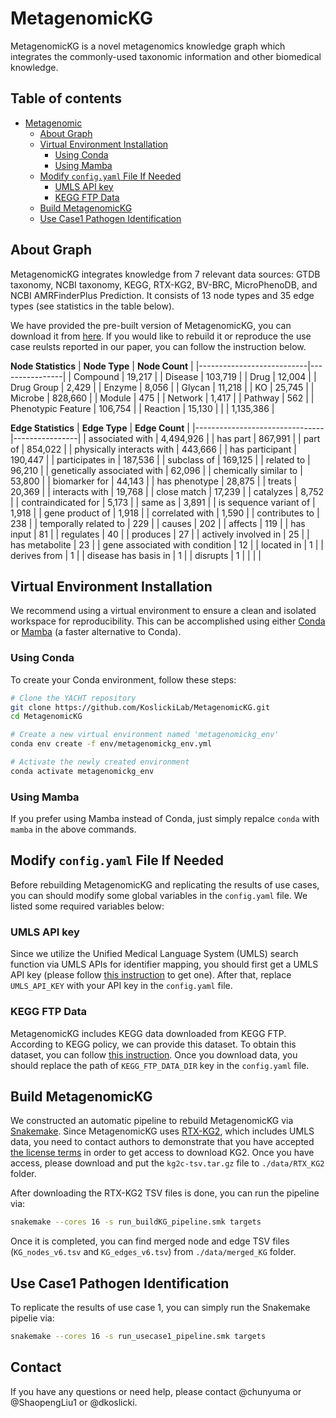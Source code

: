 # MetagenomicKG
MetagenomicKG is a novel metagenomics knowledge graph which integrates the commonly-used taxonomic information and other biomedical knowledge.

## Table of contents

- [Metagenomic](#metagenomickg)
  * [About Graph](#about-graph)
  * [Virtual Environment Installation](#virtual-environment-installation)
    + [Using Conda](#using-conda)
    + [Using Mamba](#using-mamba)
  * [Modify `config.yaml` File If Needed ](#modify-configyaml-file-if-needed)
    + [UMLS API key](#umls-api-key)
    + [KEGG FTP Data](#kegg-ftp-data)
  * [Build MetagenomicKG](#build-metagenomickg)
  * [Use Case1 Pathogen Identification](#use-case1-pathogen-identification)
  
## About Graph
MetagenomicKG integrates knowledge from 7 relevant data sources: GTDB taxonomy, NCBI taxonomy, KEGG, RTX-KG2, BV-BRC, MicroPhenoDB, and NCBI AMRFinderPlus Prediction. It consists of 13 node types and 35 edge types (see statistics in the table below).

We have provided the pre-built version of MetagenomicKG, you can download it from [here](). If you would like to rebuild it or reproduce the use case reulsts reported in our paper, you can follow the instruction below.

__Node Statistics__
| **Node Type**             | **Node Count** |
|---------------------------|----------------|
|          Compound         |      19,217    |
|           Disease         |     103,719    |
|            Drug           |      12,004    |
|         Drug Group        |      2,429     |
|           Enzyme          |      8,056     |
|           Glycan          |      11,218    |
|             KO            |      25,745    |
|           Microbe         |     828,660    |
|           Module          |       475      |
|           Network         |      1,417     |
|           Pathway         |       562      |
|     Phenotypic Feature    |     106,754    |
|          Reaction         |      15,130    |
|                           | 1,135,386      |


__Edge Statistics__
| **Edge Type**                  | **Edge Count** |
|--------------------------------|----------------|
| associated with                |      4,494,926 |
| has part                       |       867,991  |
| part of                        |       854,022  |
| physically interacts with      |       443,666  |
| has participant                |       190,447  |
| participates in                |     187,536    |
| subclass of                    |       169,125  |
| related to                     | 96,210         |
| genetically associated with    | 62,096         |
| chemically similar to          | 53,800         |
| biomarker for                  | 44,143         |
| has phenotype                  | 28,875         |
| treats                         | 20,369         |
| interacts with                 | 19,768         |
| close match                    | 17,239         |
| catalyzes                      | 8,752          |
| contraindicated for            | 5,173          |
| same as                        | 3,891          |
| is sequence variant of         | 1,918          |
| gene product of                | 1,918          |
| correlated with                | 1,590          |
| contributes to                 | 238            |
| temporally related to          | 229            |
| causes                         | 202            |
| affects                        | 119            |
| has input                      | 81             |
| regulates                      | 40             |
| produces                       | 27             |
| actively involved in           | 25             |
| has metabolite                 | 23             |
| gene associated with condition | 12             |
| located in                     | 1              |
| derives from                   | 1              |
| disease has basis in           | 1              |
| disrupts                       | 1              |
|                                |                |

## Virtual Environment Installation
We recommend using a virtual environment to ensure a clean and isolated workspace for reproducibility. This can be accomplished using either [Conda](https://conda.io/projects/conda/en/latest/user-guide/install/index.html) or [Mamba](https://github.com/mamba-org/mamba) (a faster alternative to Conda).

### Using Conda
To create your Conda environment, follow these steps:

```bash
# Clone the YACHT repository
git clone https://github.com/KoslickiLab/MetagenomicKG.git
cd MetagenomicKG

# Create a new virtual environment named 'metagenomickg_env'
conda env create -f env/metagenomickg_env.yml

# Activate the newly created environment
conda activate metagenomickg_env
```

### Using Mamba
If you prefer using Mamba instead of Conda, just simply repalce `conda` with `mamba` in the above commands.

## Modify `config.yaml` File If Needed 
Before rebuilding MetagenomicKG and replicating the results of use cases, you can should modify some global variables in the `config.yaml` file. We listed some required variables below: 

### UMLS API key
Since we utilize the Unified Medical Language System (UMLS) search function via UMLS APIs for identifier mapping, you should first get a UMLS API key (please follow [this instruction](https://documentation.uts.nlm.nih.gov/rest/authentication.html) to get one). After that, replace `UMLS_API_KEY` with your API key in the `config.yaml` file.

### KEGG FTP Data
MetagenomicKG includes KEGG data downloaded from KEGG FTP. According to KEGG policy, we can provide this dataset. To obtain this dataset, you can follow [this instruction](https://www.kegg.jp/kegg/download/). Once you download data, you should replace the path of `KEGG_FTP_DATA_DIR` key in the `config.yaml` file.

## Build MetagenomicKG
We constructed an automatic pipeline to rebuild MetagenomicKG via [Snakemake](https://snakemake.readthedocs.io/en/stable). Since MetagenomicKG uses [RTX-KG2](https://github.com/RTXteam/RTX-KG2), which includes UMLS data, you need to contact authors to demonstrate that you have accepted [the license terms](https://www.nlm.nih.gov/databases/umls.html) in order to get access to download KG2. Once you have access, please download and put the `kg2c-tsv.tar.gz` file to `./data/RTX_KG2` folder.

After downloading the RTX-KG2 TSV files is done, you can run the pipeline via:
```bash
snakemake --cores 16 -s run_buildKG_pipeline.smk targets
``` 

Once it is completed, you can find merged node and edge TSV files (`KG_nodes_v6.tsv` and `KG_edges_v6.tsv`) from `./data/merged_KG` folder.

## Use Case1 Pathogen Identification
To replicate the results of use case 1, you can simply run the Snakemake pipelie via:
```bash
snakemake --cores 16 -s run_usecase1_pipeline.smk targets
``` 

## Contact
If you have any questions or need help, please contact @chunyuma or @ShaopengLiu1 or  @dkoslicki.
